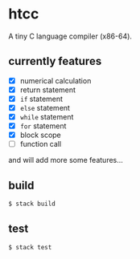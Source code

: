 # htcc

A tiny C language compiler (x86-64).

## currently features

- [x] numerical calculation
- [x] return statement
- [x] `if` statement
- [x] `else` statement
- [x] `while` statement
- [x] `for` statement
- [x] block scope
- [ ] function call

and will add more some features...

## build

```sh
$ stack build
```

## test

```sh
$ stack test
```
